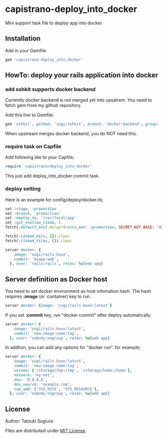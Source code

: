 # capistrano-deploy\_into\_docker

Mini support task file to deploy app into docker.

## Installation

Add in your Gemfile

```ruby
gem 'capistrano-deploy_into_docker'
```

## HowTo: deploy your rails application into docker

### add sshkit supports docker backend

Currently docker backend is not merged yet into upsatrem.
You need to fetch gem from my github repository.

Add this line to Gemfile:

```ruby
gem 'sshkit', github: 'sugi/sshkit', branch: 'docker-backend', group: :development
```

When upstream merges docker backend, you do NOT need this.

### require task on Capfile

Add following like to your Capfile;

```ruby
require 'capistrano/deploy_into_docker'
```

This just add deploy_into_docker:commit task.

### deploy setting

Here is an example for config/deploy/docker.rb;

```ruby
set :stage, :production
set :branch, 'production'
set :deploy_to, '/var/local/app'
set :git_shallow_clone, 1
fetch(:default_env).merge!(rails_env: :production, SECRET_KEY_BASE: 'dummy', DEVISE_SECRET_KEY: 'dummy')

fetch(:linked_dirs, []).clear
fetch(:linked_files, []).clear

server docker: {
    image: 'sugi/rails-base',
    commit: 'myapp-web',
  }, user: 'rails:rails', roles: %w{web app}
```

## Server definition as Docker host

You need to set docker environment as host infomation hash.
The hash requires **:image** (or :container) key to run.

```ruby
server docker: {image: 'sugi/rails-base:latest'}
```

If you set **:commit** key, run "docker commit" after deploy automatically.

```ruby
server docker: {
    image: 'sugi/rails-base:latest',
    commit: 'new-image-name:tag',
  }, user: 'nobody:nogroup', roles: %w{web app}
```

In addtion, you can add any options for "docker run". for example;

```ruby
server docker: {
    image: 'sugi/rails-base:latest',
    commit: 'new-image-name:tag',
    volume: ['/storage/tmp:/tmp', '/storage/home:/home'],
    network: 'my-net',
    dns: '8.8.8.8',
    dns_search: 'example.com',
    cap_add: ['SYS_NICE', 'SYS_RESOURCE'],
  }, user: 'nobody:nogroup', roles: %w{web app}
```

## License

Author: Tatsuki Sugiura

Files are distributed under [MIT License](https://opensource.org/licenses/MIT).
